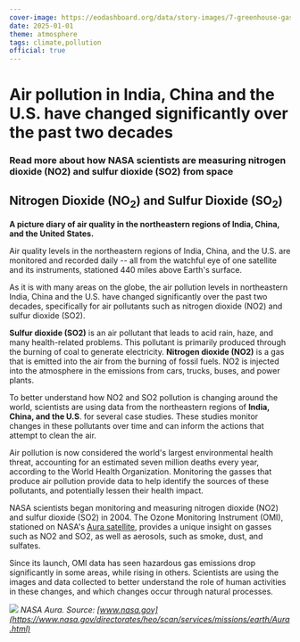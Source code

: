 ```yaml
---
cover-image: https://eodashboard.org/data/story-images/7-greenhouse-gases-from-combustion.jpg
date: 2025-01-01
theme: atmosphere
tags: climate,pollution
official: true
---
```


#     Air pollution in India, China and the U.S. have changed significantly over the past two decades<!--{ as="img" mode="hero" src="https://eodashboard.org/data/story-images/7-greenhouse-gases-from-combustion.jpg" }-->
### Read more about how NASA scientists are measuring nitrogen dioxide (NO2) and sulfur dioxide (SO2) from space <!--{ style="font-size:1.5rem;opacity:0.7;margin-top:1rem;" }-->

## Nitrogen Dioxide (NO<sub>2</sub>) and Sulfur Dioxide (SO<sub>2</sub>)

**A picture diary of air quality in the northeastern regions of India, China, and the United States.**

Air quality levels in the northeastern regions of India, China, and the U.S. are monitored and recorded daily -- all from the watchful eye of one satellite and its instruments, stationed 440 miles above Earth's surface.

As it is with many areas on the globe, the air pollution levels in northeastern India, China and the U.S. have changed significantly over the past two decades, specifically for air pollutants such as nitrogen dioxide (NO2) and sulfur dioxide (SO2).

**Sulfur dioxide (SO2)** is an air pollutant that leads to acid rain, haze, and many health-related problems. This pollutant is primarily produced through the burning of coal to generate electricity. **Nitrogen dioxide (NO2)** is a gas that is emitted into the air from the burning of fossil fuels. NO2 is injected into the atmosphere in the emissions from cars, trucks, buses, and power plants.

To better understand how NO2 and SO2 pollution is changing around the world, scientists are using data from the northeastern regions of **India, China, and the U.S**. for several case studies. These studies monitor changes in these pollutants over time and can inform the actions that attempt to clean the air.

Air pollution is now considered the world's largest environmental health threat, accounting for an estimated seven million deaths every year, according to the World Health Organization. Monitoring the gasses that produce air pollution provide data to help identify the sources of these pollutants, and potentially lessen their health impact.

NASA scientists began monitoring and measuring nitrogen dioxide (NO2) and sulfur dioxide (SO2) in 2004. The Ozone Monitoring Instrument (OMI), stationed on NASA's [Aura satellite](https://aura.gsfc.nasa.gov/omi.html), provides a unique insight on gasses such as NO2 and SO2, as well as aerosols, such as smoke, dust, and sulfates.

Since its launch, OMI data has seen hazardous gas emissions drop significantly in some areas, while rising in others. Scientists are using the images and data collected to better understand the role of human activities in these changes, and which changes occur through natural processes.

![](https://eodashboard.org/data/story-images/aura_0.jpg)
*NASA Aura. Source: [www.nasa.gov](https://www.nasa.gov/directorates/heo/scan/services/missions/earth/Aura.html)*